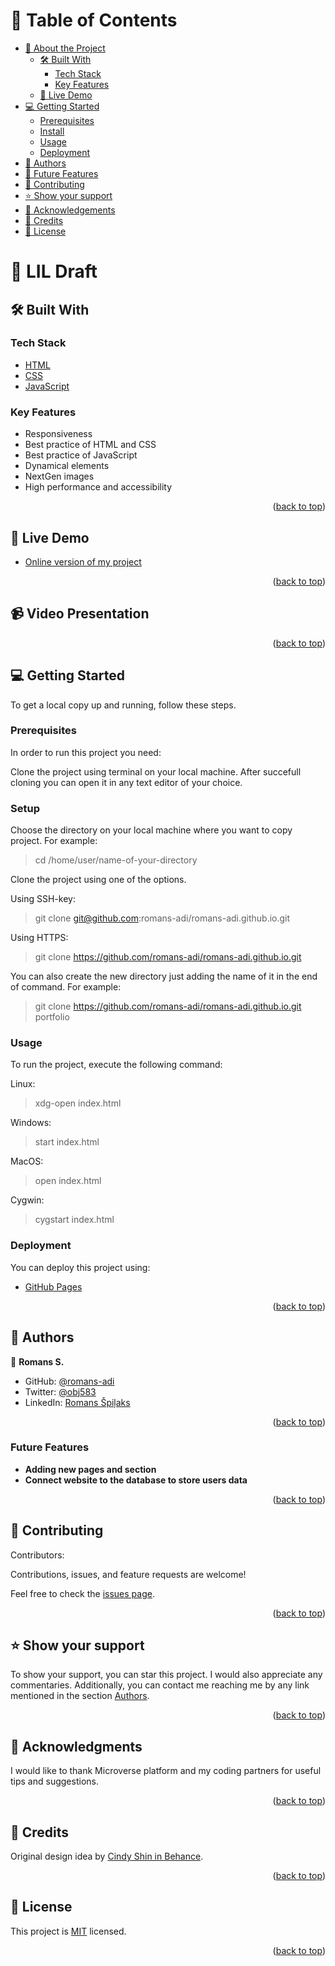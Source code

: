 <a name="readme-top"></a>

<!-- TABLE OF CONTENTS -->

# 📗 Table of Contents

- [📖 About the Project](#about-project)
  - [🛠 Built With](#built-with)
    - [Tech Stack](#tech-stack)
    - [Key Features](#key-features)
  - [🚀 Live Demo](#live-demo)
- [💻 Getting Started](#getting-started)
  - [Prerequisites](#prerequisites)
  - [Install](#install)
  - [Usage](#usage)
  - [Deployment](#triangular_flag_on_post-deployment)
- [👥 Authors](#authors)
- [🔭 Future Features](#future-features)
- [🤝 Contributing](#contributing)
- [⭐️ Show your support](#support)
- [🙏 Acknowledgements](#acknowledgements)
- [🙏 Credits](#credits)
- [📝 License](#license)

<!-- PROJECT DESCRIPTION -->

# 📖 <a name="about-project">LIL Draft</a>



## 🛠 Built With <a name="built-with"></a>

### Tech Stack <a name="tech-stack"></a>

  <ul>
    <li><a href="https://html.spec.whatwg.org/multipage/">HTML</a></li>
   <li><a href="https://www.w3.org/TR/CSS/#css">CSS</a></li>
   <li><a href="https://www.javascript.com/">JavaScript</a></li>
  </ul>

<!-- Features -->

### Key Features <a name="key-features"></a>

  <ul>
    <li>Responsiveness</li>
    <li>Best practice of HTML and CSS</li>
    <li>Best practice of JavaScript</li>
    <li>Dynamical elements</li>
    <li>NextGen images</li>
    <li>High performance and accessibility</li>
  </ul>

<p align="right">(<a href="#readme-top">back to top</a>)</p>

<!-- LIVE DEMO -->

## 🚀 Live Demo <a name="live-demo" target="_blank"></a>

- [Online version of my project](https://romans-adi.github.io/)

<p align="right">(<a href="#readme-top">back to top</a>)</p>

<!-- VIDEO PRESENTATION -->

## :video_camera: Video Presentation <a name="video-presentation" target="_blank"></a>



<p align="right">(<a href="#readme-top">back to top</a>)</p>

<!-- GETTING STARTED -->

## 💻 Getting Started <a name="getting-started"></a>

To get a local copy up and running, follow these steps.

### Prerequisites

In order to run this project you need:

Clone the project using terminal on your local machine. After succefull cloning you can open it in any text editor of your choice.


### Setup

Choose the directory on your local machine where you want to copy project. For example:
  > cd /home/user/name-of-your-directory

Clone the project using one of the options.

Using SSH-key:
  > git clone git@github.com:romans-adi/romans-adi.github.io.git

Using HTTPS:
  > git clone https://github.com/romans-adi/romans-adi.github.io.git

You can also create the new directory just adding the name of it in the end of command. For example:
  > git clone https://github.com/romans-adi/romans-adi.github.io.git portfolio

### Usage

To run the project, execute the following command:

Linux:

 > xdg-open index.html

Windows:

> start index.html

MacOS:

> open index.html

Cygwin:

> cygstart index.html

### Deployment

You can deploy this project using:

- [GitHub Pages](https://pages.github.com/)

<p align="right">(<a href="#readme-top">back to top</a>)</p>

<!-- AUTHORS -->

## 👥 Authors <a name="authors"></a>

👤 **Romans S.**

- GitHub: [@romans-adi](https://github.com/romans-adi/)
- Twitter: [@obj583](https://twitter.com/obj583/)
- LinkedIn: [Romans Špiļaks](https://www.linkedin.com/in/obj513/)

<p align="right">(<a href="#readme-top">back to top</a>)</p>

<!-- Future Features -->

### Future Features <a name="future-features"></a>

- **Adding new pages and section**
- **Connect website to the database to store users data**

<p align="right">(<a href="#readme-top">back to top</a>)</p>

<!-- CONTRIBUTING -->

## 🤝 Contributing <a name="contributing"></a>

Contributors:

Contributions, issues, and feature requests are welcome!

Feel free to check the [issues page](../../issues/).

<p align="right">(<a href="#readme-top">back to top</a>)</p>

<!-- SUPPORT -->

## ⭐️ Show your support <a name="support"></a>

To show your support, you can star this project. I would also appreciate any commentaries.
Additionally, you can contact me reaching me by any link mentioned in the section <a href="#authors">Authors</a>.

<p align="right">(<a href="#readme-top">back to top</a>)</p>

<!-- ACKNOWLEDGEMENTS -->

## 🙏 Acknowledgments <a name="acknowledgements"></a>

I would like to thank Microverse platform and my coding partners for useful tips and suggestions.

<p align="right">(<a href="#readme-top">back to top</a>)</p>

<!-- CREDITS -->
## 🌱 Credits <a name="credits"></a>

Original design idea by [Cindy Shin in Behance](https://www.behance.net/adagio07).

<p align="right">(<a href="#readme-top">back to top</a>)</p>

<!-- LICENSE -->

## 📝 License <a name="license"></a>

This project is [MIT](./MIT.md) licensed.

<p align="right">(<a href="#readme-top">back to top</a>)</p>
